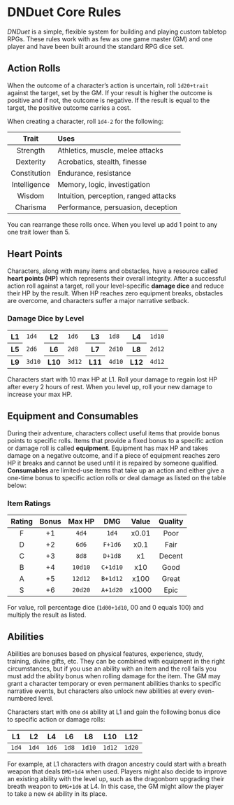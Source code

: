 # DNDuet Core Rules
_DNDuet_ is a simple, flexible system for building and playing custom tabletop RPGs. These rules work with as few as one game master (GM) and one player and have been built around the standard RPG dice set.

## Action Rolls

When the outcome of a character’s action is uncertain, roll `1d20+trait` against the target, set by the GM. If your result is higher the outcome is positive and if not, the outcome is negative. If the result is equal to the target, the positive outcome carries a cost.

When creating a character, roll `1d4-2` for the following:

| Trait | Uses |
|:---:|:--- |
| Strength | Athletics, muscle, melee attacks |
| Dexterity | Acrobatics, stealth, finesse |
| Constitution | Endurance, resistance |
| Intelligence | Memory, logic, investigation |
| Wisdom | Intuition, perception, ranged attacks |
| Charisma | Performance, persuasion, deception |

You can rearrange these rolls once. When you level up add 1 point to any one trait lower than 5.

## Heart Points

Characters, along with many items and obstacles, have a resource called **heart points (HP)** which represents their overall integrity. After a successful action roll against a target, roll your level-specific **damage dice** and reduce their HP by the result. When HP reaches zero equipment breaks, obstacles are overcome, and characters suffer a major narrative setback.

### Damage Dice by Level

<table>
  <tbody>
    <tr>
      <th>L1</th>
      <td><code>1d4</code></td>
      <th>L2</th>
      <td><code>1d6</code></td>
      <th>L3</th>
      <td><code>1d8</code></td>
      <th>L4</th>
      <td><code>1d10</code></td>
    </tr>
    <tr>
      <th>L5</th>
      <td><code>2d6</code></td>
      <th>L6</th>
      <td><code>2d8</code></td>
      <th>L7</th>
      <td><code>2d10</code></td>
      <th>L8</th>
      <td><code>2d12</code></td>
    </tr>
    <tr>
      <th>L9</th>
      <td><code>3d10</code></td>
      <th>L10</th>
      <td><code>3d12</code></td>
      <th>L11</th>
      <td><code>4d10</code></td>
      <th>L12</th>
      <td><code>4d12</code></td>
    </tr>
  </tbody>
</table>

Characters start with 10 max HP at L1. Roll your damage to regain lost HP after every 2 hours of rest. When you level up, roll your new damage to increase your max HP.

## Equipment and Consumables

During their adventure, characters collect useful items that provide bonus points to specific rolls. Items that provide a fixed bonus to a specific action or damage roll is called **equipment**. Equipment has max HP and takes damage on a negative outcome, and if a piece of equipment reaches zero HP it breaks and cannot be used until it is repaired by someone qualified. **Consumables** are limited-use items that take up an action and either give a one-time bonus to specific action rolls or deal damage as listed on the table below:

### Item Ratings

| Rating | Bonus | Max HP | DMG | Value | Quality |
|:---:|:---:|:---:|:---:|:---:|:---:|
| F | +1 | `4d4` | `1d4` | x0.01 | Poor |  
| D | +2 | `6d6` | `F+1d6` | x0.1 | Fair |
| C | +3 | `8d8` | `D+1d8` | x1 | Decent |
| B | +4 | `10d10` | `C+1d10` | x10 | Good |
| A | +5 | `12d12` | `B+1d12` | x100 |  Great |
| S | +6 | `20d20` | `A+1d20` | x1000 | Epic |

For value, roll percentage dice (`1d00+1d10`, 00 and 0 equals 100) and multiply the result as listed.

## Abilities

Abilities are bonuses based on physical features, experience, study, training, divine gifts, etc. They can be combined with equipment in the right circumstances, but if you use an ability with an item and the roll fails you must add the ability bonus when rolling damage for the item. The GM may grant a character temporary or even permanent abilities thanks to specific narrative events, but characters also unlock new abilities at every even-numbered level.

Characters start with one `d4` ability at L1 and gain the following bonus dice to specific action or damage rolls:

| L1 | L2 | L4 | L6 | L8 | L10 | L12 |
|:---:|:---:|:---:|:---:|:---:|:---:|:---:|
| `1d4` | `1d4` | `1d6` | `1d8` | `1d10` | `1d12` | `1d20` |

For example, at L1 characters with dragon ancestry could start with a breath weapon that deals `DMG+1d4` when used. Players might also decide to improve an existing ability with the level up, such as the dragonborn upgrading their breath weapon to `DMG+1d6` at L4. In this case, the GM might allow the player to take a new `d4` ability in its place.
